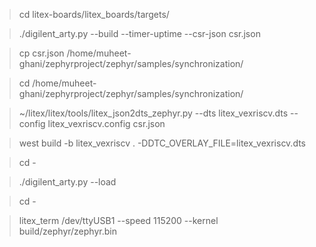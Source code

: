 > cd litex-boards/litex_boards/targets/

> ./digilent_arty.py --build --timer-uptime --csr-json csr.json

> cp csr.json /home/muheet-ghani/zephyrproject/zephyr/samples/synchronization/

> cd /home/muheet-ghani/zephyrproject/zephyr/samples/synchronization/

> ~/litex/litex/tools/litex_json2dts_zephyr.py --dts litex_vexriscv.dts --config litex_vexriscv.config csr.json

> west build -b litex_vexriscv . -DDTC_OVERLAY_FILE=litex_vexriscv.dts

> cd -

> ./digilent_arty.py --load

> cd -

> litex_term /dev/ttyUSB1 --speed 115200 --kernel build/zephyr/zephyr.bin
